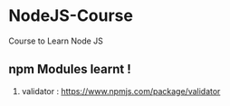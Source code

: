 # NodeJS-Course
Course to Learn Node JS

## npm Modules learnt !

1. validator : https://www.npmjs.com/package/validator

